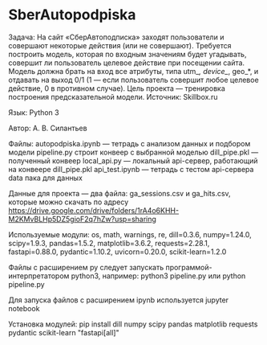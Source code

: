 # SberAutopodpiska
Задача: На сайт «СберАвтоподписка» заходят пользователи и совершают некоторые действия (или не совершают). Требуется построить модель, которая по входным значениям будет угадывать, совершит ли пользователь целевое действие при посещении сайта.
Модель должна брать на вход все атрибуты, типа utm_*, device_*, geo_*, и отдавать на выход 0/1 (1 — если пользователь совершит любое целевое действие, 0 в противном случае).
Цель проекта — тренировка построения предсказательной модели.
Источник: Skillbox.ru

Язык: Python 3

Автор: А. В. Силантьев

Файлы:
autopodpiska.ipynb — тетрадь с анализом данных и подбором модели
pipeline.py строит конвеер с выбранной моделью
dill_pipe.pkl — полученный конвеер
local_api.py — локальный api-сервер, работающий на конвеере dill_pipe.pkl
api_test.ipynb — тетрадь с тестом api-сервера
data пака для данных

Данные для проекта — два файла:
ga_sessions.csv и ga_hits.csv,
которые можно скачать по адресу
https://drive.google.com/drive/folders/1rA4o6KHH-M2KMvBLHp5DZ5gioF2q7hZw?usp=sharing

Используемые модули:
os, math, warnings, re, dill=0.3.6, numpy=1.24.0, scipy=1.9.3, pandas=1.5.2, matplotlib=3.6.2, requests=2.28.1, fastapi=0.88.0, pydantic=1.10.2, uvicorn=0.20.0, scikit-learn=1.2.0

Файлы с расширением py следует запускать программой-интерпретатором python3, например:
python3 pipeline.py
или
python pipeline.py

Для запуска файлов с расширением ipynb используется jupyter notebook

Установка модулей:
pip install dill numpy scipy pandas matplotlib requests pydantic scikit-learn "fastapi[all]"
